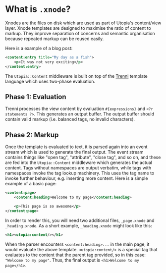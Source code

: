 # What is `.xnode`?

Xnodes are the files on disk which are used as part of Utopia's content/view layer. Xnode templates are designed to maximise the ratio of content to markup. They improve separation of concerns and semantic organisation because repeated markup can be reused easily.

Here is a example of a blog post:

```xml
<content:entry title="My day as a fish">
	<p>It was not very exciting</p>
</content:entry>
```

The `Utopia::Content` middleware is built on top of the [Trenni](https://github.com/ioquatix/trenni) template language which uses two-phase evaluation.

## Phase 1: Evaluation

Trenni processes the view content by evaluation `#{expressions}` and `<?r statements ?>`. This generates an output buffer. The output buffer should contain valid markup (i.e. balanced tags, no invalid characters).

## Phase 2: Markup

Once the template is evaluated to text, it is parsed again into an event stream which is used to generate the final output. The event stream contains things like "open tag", "attribute", "close tag", and so on, and these are fed into the `Utopia::Content` middleware which generates the actual content. Tags without namespaces are output verbatim, while tags with namespaces invoke the tag lookup machinery. This uses the tag name to invoke further behaviour, e.g. inserting more content. Here is a simple example of a basic page:

```xml
<content:page>
	<content:heading>Welcome to my page</content:heading>

	<p>This page is so awesome</p>
</content:page>
```

In order to render this, you will need two additional files, `_page.xnode` and `_heading.xnode`. As a short example, `_heading.xnode` might look like this:

```xml
<h1><utopia:content/></h1>
```

When the parser encounters `<content:heading>...` in the main page, it would evaluate the above template. `<utopia:content/>` is a special tag that evaluates to the content that the parent tag provided, so in this case: `"Welcome to my page"`.  Thus, the final output is `<h1>Welcome to my page</h1>`.
